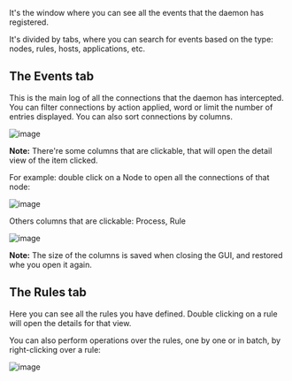 It's the window where you can see all the events that the daemon has registered.

It's divided by tabs, where you can search for events based on the type: nodes, rules, hosts, applications, etc.

The Events tab
---

This is the main log of all the connections that the daemon has intercepted. You can filter connections by action applied, word or limit the number of entries displayed.
You can also sort connections by columns.

![image](https://user-images.githubusercontent.com/2742953/217039798-3477c6c2-d64f-4eea-89af-cd94ee77cff4.png)


**Note:**
There're some columns that are clickable, that will open the detail view of the item clicked.

For example: double click on a Node to open all the connections of that node:

![image](https://user-images.githubusercontent.com/2742953/122284702-24cec100-ceee-11eb-9acb-d7aa8999182b.png)

Others columns that are clickable: Process, Rule


![image](https://user-images.githubusercontent.com/2742953/122285201-b6d6c980-ceee-11eb-9d7b-b34c16307466.png)

**Note:** The size of the columns is saved when closing the GUI, and restored whe you open it again.


The Rules tab
---

Here you can see all the rules you have defined. Double clicking on a rule will open the details for that view.

You can also perform operations over the rules, one by one or in batch, by right-clicking over a rule:

![image](https://user-images.githubusercontent.com/2742953/122288895-61042080-cef2-11eb-8a90-667800956dda.png)
